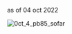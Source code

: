 as of 04 oct 2022 

![0ct_4_pb85_sofar](https://user-images.githubusercontent.com/37848207/193934968-2d24e338-8853-4c77-b335-1947c78aaee8.png)

